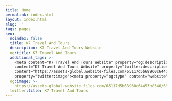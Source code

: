 ```yaml
---
title: Home
permalink: index.html
layout: index.html
slug: ''
tags: pages
seo:
  noindex: false
  title: K7 Travel And Tours
  description: K7 Travel And Tours Website
  og:title: K7 Travel And Tours
  additional_tags: >-
    <meta content="K7 Travel And Tours Website" property="og:description"><meta
    content="K7 Travel And Tours Website" property="twitter:description"><meta
    content="https://assets-global.website-files.com/65117d5b68960c64453b8346/653b984eeb38a786187583e8_Blue_White_Modern_Photocentric_Travel_Agency_Flyer__1_-removebg-preview-p-500.png"
    property="twitter:image"><meta property="og:type" content="website">
  og:image: >-
    https://assets-global.website-files.com/65117d5b68960c64453b8346/653b984eeb38a786187583e8_Blue_White_Modern_Photocentric_Travel_Agency_Flyer__1_-removebg-preview-p-500.png
  twitter:title: K7 Travel And Tours
---
```



